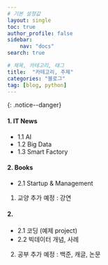 ```yaml
---
# 기본 설정값
layout: single
toc: true
author_profile: false
sidebar:
    nav: "docs"
search: true

# 제목, 카테고리, 태그
title:  "카테고리, 주제"
categories: "블로그"
tag: [blog, python]
---
```


{: .notice--danger}  

<div class="notice--success">
<h4>1. IT News</h4>
<ul>
    <li>1.1 AI</li>
    <li>1.2 Big Data</li>
    <li>1.3 Smart Factory</li>
</ul>
</div>

<div class="notice--success">
<h4>2. Books</h4>
<ul>
    <li>2.1 Startup & Management</li>
</ul>
</div>

1. 교양 추가 예정 : 강연

<div class="notice--success">
<h4>2. </h4>
<ul>
    <li>2.1 코딩 (예제 project)</li>
    <li>2.2 빅데이터 개념, 사례</li>
</ul>
</div>

2. 공부 추가 예정 : 백준, 캐글, 논문

